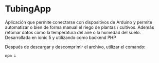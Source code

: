 # TubingApp
Aplicación que permite conectarse con dispositivos de Arduino y permite automatizar o bien de forma manual el riego de plantas / cultivos. Además retomar datos como la temperatura del aire o la humedad del suelo. Desarrollada en ionic 5 y utilizando como backend PHP


Después de descargar y descomprimir el archivo, utilizar el comando: 

```
npm i
```
